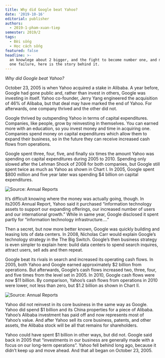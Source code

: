 ```yaml
---
title: Why did Google beat Yahoo?
date: '2019-10-16'
editorial: publisher
authors:
  - 2019-1-pham-xuan-tiep
semester: 2019/2
tags:
  - Đời sống
  - Học cách sống
featured: false
headline: >-
  an knowlege about 2 bigger, and the fight to become number one, and must have
  one failure, here is the story behind it.
---
```

_Why did Google beat Yahoo?_

October 23, 2005 is when Yahoo acquired a stake in Alibaba. A year before, Google had gone public and, rather than invest in others, Google was investing in itself. Yahoo co-founder, Jerry Yang engineered the acquisition of 46% of Alibaba, but that deal may have marked the end of Yahoo. For afterwards, one company thrived and the other did not.

Google thrived by outspending Yahoo in terms of capital expenditures. Companies, like people, grow by reinvesting in themselves. You can earned more with an education, so you invest money and time in acquiring one. Companies spend money on capital expenditures which allow them to expand their business, so in the future they can receive increased cash flows from operations.

Google spent three, four, five, and finally six times the amount Yahoo was spending on capital expenditures during 2005 to 2010. Spending only slowed after the Lehman Shock of 2008 for both companies, but Google still spent twice as much as Yahoo as shown in Chart I. In 2005, Google spent $800 million and five year later was spending $4 billion on capital expenditures.

![Source: Annual Reports](https://ucarecdn.com/18038b28-389f-4fc7-8934-658de01d283b/ "Source: Annual Reports")

It’s difficult knowing where the money was actually going, though. In its2005 Annual Report, Yahoo said it purchased “information technology assets to support our expanding offerings, our increased number of users and our international growth.” While in same year, Google disclosed it spent partly for “information technology infrastructure….”

Then a secret, but now more better known, Google was quickly building and leasing lots of data centers. In 2008, Nicholas Carr would explain Google’s technology strategy in the The Big Switch. Google’s then business strategy is even simpler to explain here: build data centers to spend search inquires, attract users, sell ads and then repeat.

Google beat its rivals in search and increased its operating cash flows. In 2005, both Yahoo and Google earned approximately $2 billion from operations. But afterwards, Google’s cash flows increased two, three, four, and five times from the level set in 2005. In 2010, Google cash flows were now $11 billion. By comparison, Yahoo’s cash flows from operations in 2010 were lower, not less than zero, but $1.2 billion as shown in Chart II.

![Source: Annual Reports](https://ucarecdn.com/ad9651fe-d256-4cb7-8a9b-8e63b31c5dde/ "Source: Annual Reports")

Yahoo did not reinvest in its core business in the same way as Google. Yahoo did spend $1 billion and its China properties for a piece of Alibaba. Yahoo’s Alibaba investment has paid off and now represents most of Yahoo’s value. And after Yahoo sell its core business, patents, and other assets, the Alibaba stock will be all that remains for shareholders.

Yahoo could have spent $1 billion in other ways, but did not. Google said back in 2005 that “investments in our business are generally made with a focus on our long-term operations”. Yahoo fell behind long ago, because it didn’t keep up and move ahead. And that all began on October 23, 2005.
